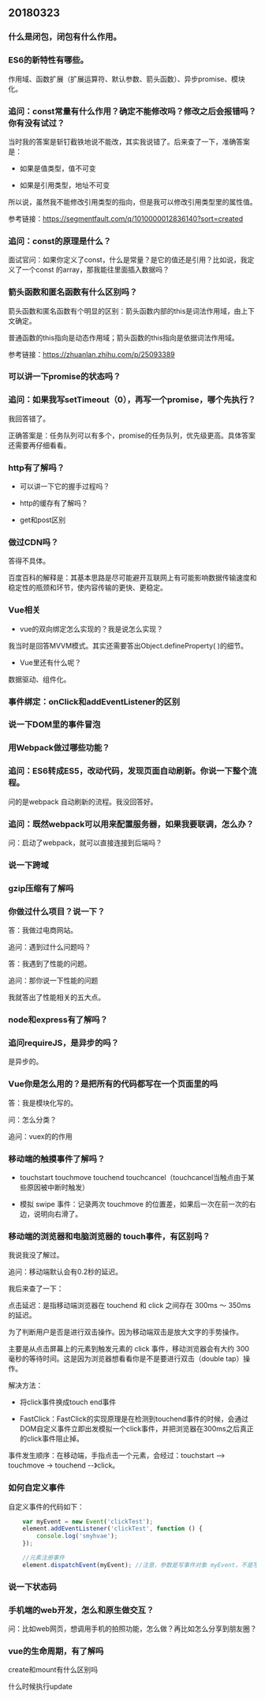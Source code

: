 


## 20180323

### 什么是闭包，闭包有什么作用。

### ES6的新特性有哪些。

作用域、函数扩展（扩展运算符、默认参数、箭头函数）、异步promise、模块化。

### 追问：const常量有什么作用？确定不能修改吗？修改之后会报错吗？你有没有试过？

当时我的答案是斩钉截铁地说不能改，其实我说错了。后来查了一下，准确答案是：

- 如果是值类型，值不可变

- 如果是引用类型，地址不可变

所以说，虽然我不能修改引用类型的指向，但是我可以修改引用类型里的属性值。


参考链接：<https://segmentfault.com/q/1010000012836140?sort=created>


### 追问：const的原理是什么？


面试官问：如果你定义了const，什么是常量？是它的值还是引用？比如说，我定义了一个const 的array，那我能往里面插入数据吗？




### 箭头函数和匿名函数有什么区别吗？

箭头函数和匿名函数有个明显的区别：箭头函数内部的this是词法作用域，由上下文确定。

普通函数的this指向是动态作用域；箭头函数的this指向是依据词法作用域。


参考链接：<https://zhuanlan.zhihu.com/p/25093389>


### 可以讲一下promise的状态吗？




### 追问：如果我写setTimeout（0），再写一个promise，哪个先执行？

我回答错了。

正确答案是：任务队列可以有多个，promise的任务队列，优先级更高。具体答案还需要再仔细看看。


### http有了解吗？


- 可以讲一下它的握手过程吗？

- http的缓存有了解吗？

- get和post区别


### 做过CDN吗？

答得不具体。

百度百科的解释是：其基本思路是尽可能避开互联网上有可能影响数据传输速度和稳定性的瓶颈和环节，使内容传输的更快、更稳定。


### Vue相关

- vue的双向绑定怎么实现的？我是说怎么实现？

我当时是回答MVVM模式。其实还需要答出Object.defineProperty( )的细节。


- Vue里还有什么呢？

数据驱动、组件化。


### 事件绑定：onClick和addEventListener的区别



### 说一下DOM里的事件冒泡


### 用Webpack做过哪些功能？

### 追问：ES6转成ES5，改动代码，发现页面自动刷新。你说一下整个流程。

问的是webpack 自动刷新的流程。我没回答好。


### 追问：既然webpack可以用来配置服务器，如果我要联调，怎么办？

问：启动了webpack，就可以直接连接到后端吗？


### 说一下跨域


### gzip压缩有了解吗

### 你做过什么项目？说一下？

答：我做过电商网站。

追问：遇到过什么问题吗？

答：我遇到了性能的问题。

追问：那你说一下性能的问题

我就答出了性能相关的五大点。



### node和express有了解吗？

### 追问requireJS，是异步的吗？

是异步的。



### Vue你是怎么用的？是把所有的代码都写在一个页面里的吗

答：我是模块化写的。

问：怎么分类？


追问：vuex的的作用



### 移动端的触摸事件了解吗？

- touchstart touchmove touchend touchcancel（touchcancel当触点由于某些原因被中断时触发）

- 模拟 swipe 事件：记录两次 touchmove 的位置差，如果后一次在前一次的右边，说明向右滑了。

### 移动端的浏览器和电脑浏览器的 touch事件，有区别吗？


我说我没了解过。

追问：移动端默认会有0.2秒的延迟。

我后来查了一下：

点击延迟：是指移动端浏览器在 touchend 和 click 之间存在 300ms ～ 350ms 的延迟。


为了判断用户是否是进行双击操作。因为移动端双击是放大文字的手势操作。

主要是从点击屏幕上的元素到触发元素的 click 事件，移动浏览器会有大约 300 毫秒的等待时间。这是因为浏览器想看看你是不是要进行双击（double tap）操作。

解决方法：

- 将click事件换成touch end事件

- FastClick：FastClick的实现原理是在检测到touchend事件的时候，会通过DOM自定义事件立即出发模拟一个click事件，并把浏览器在300ms之后真正的click事件阻止掉。

事件发生顺序：在移动端，手指点击一个元素，会经过：touchstart --> touchmove -> touchend --》click。


### 如何自定义事件

自定义事件的代码如下：


```javascript
    var myEvent = new Event('clickTest');
    element.addEventListener('clickTest', function () {
        console.log('smyhvae');
    });

	//元素注册事件
    element.dispatchEvent(myEvent); //注意，参数是写事件对象 myEvent，不是写 事件名 clickTest

```





### 说一下状态码

### 手机端的web开发，怎么和原生做交互？


问：比如web网页，想调用手机的拍照功能，怎么做？再比如怎么分享到朋友圈？



### vue的生命周期，有了解吗

create和mount有什么区别吗

什么时候执行update








